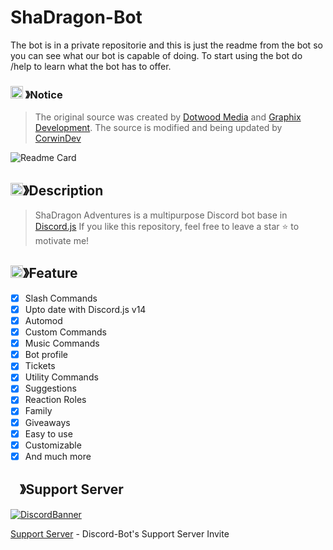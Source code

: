 # ShaDragon-Bot

The bot is in a private repositorie and this is just the readme from the bot so you can see what our bot is capable of doing. To start using the bot do /help to learn what the bot has to offer.

### <img src="https://cdn.discordapp.com/emojis/1055803759831294013.png" width="20px" height="20px"> 》Notice 
> The original source was created by [Dotwood Media](https://github.com/DotwoodMedia) and [Graphix Development](https://github.com/GraphixDevelopment). The source is modified and being updated by [CorwinDev](https://github.com/CorwinDev)

![Readme Card](https://github-readme-stats.vercel.app/api/pin/?username=corwindev&repo=Discord-bot&theme=tokyonight)

## <img src="https://cdn.discordapp.com/emojis/859424401186095114.png" width="20px" height="20px">》Description 
> ShaDragon Adventures is a multipurpose Discord bot base in [Discord.js](https://github.com/Discordjs/discordjs)
If you like this repository, feel free to leave a star ⭐ to motivate me!

## <img src="https://cdn.discordapp.com/emojis/852881450667081728.gif" width="20px" height="20px">》Feature
- [x] Slash Commands 
- [x] Upto date with Discord.js v14
- [x] Automod
- [x] Custom Commands
- [x] Music Commands
- [x] Bot profile 
- [x] Tickets
- [x] Utility Commands
- [x] Suggestions 
- [x] Reaction Roles
- [x] Family
- [x] Giveaways 
- [x] Easy to use
- [x] Customizable
- [x] And much more

## <img src="https://cdn.discordapp.com/emojis/1036083490292244493.png" width="15px" height="15px">》Support Server
[![DiscordBanner](https://invidget.switchblade.xyz/CcNhDGea7M)](https://discord.gg/CcNhDGea7M)

[Support Server](https://discord.gg/CcNhDGea7M) - Discord-Bot's Support Server Invite
